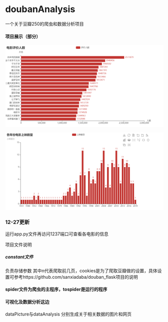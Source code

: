 # doubanAnalysis
一个关于豆瓣250的爬虫和数据分析项目

#### 项目展示（部分）

![](./README.assets/1.png)

![](./README.assets/2.png)

### 12-27更新
运行app.py文件再访问1237端口可查看各电影的信息

项目文件说明

##### constant文件

负责存储参数 其中n代表爬取前几页，cookies是为了爬取豆瓣做的设置，具体设置可参考https://github.com/sanxiadaba/douban_flask项目的说明

#### spider文件为爬虫的主程序，tospider是运行的程序

#### 可视化及数据分析这边

dataPicture与dataAnalysis 分别生成关于相关数据的图片和网页

